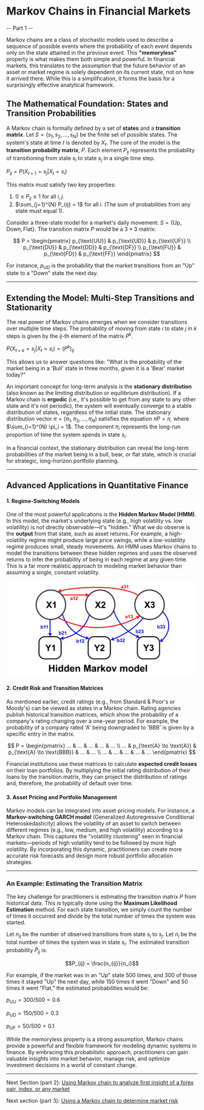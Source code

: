 # Markov Chains in Financial Markets
-- Part 1 --

Markov chains are a class of stochastic models used to describe a sequence of possible events where the probability of each event depends only on the state attained in the previous event. This **"memoryless"** property is what makes them both simple and powerful. In financial markets, this translates to the assumption that the future behavior of an asset or market regime is solely dependent on its current state, not on how it arrived there. While this is a simplification, it forms the basis for a surprisingly effective analytical framework.

## The Mathematical Foundation: States and Transition Probabilities

A Markov chain is formally defined by a set of **states** and a **transition matrix**. Let $S = \{s_1, s_2, ..., s_N\}$ be the finite set of possible states. The system's state at time $t$ is denoted by $X_t$. The core of the model is the **transition probability matrix**, $P$. Each element $P_{ij}$ represents the probability of transitioning from state $s_i$ to state $s_j$ in a single time step.

$P_{ij} = P(X_{t+1} = s_j | X_t = s_i)$

This matrix must satisfy two key properties:
1. $0 \le P_{ij} \le 1$ for all $i,j$.
2. $\sum_{j=1}^{N} P_{ij} = 1$ for all $i$. (The sum of probabilities from any state must equal 1).

Consider a three-state model for a market's daily movement: $S = \{\text{Up}, \text{Down}, \text{Flat}\}$. The transition matrix $P$ would be a $3 \times 3$ matrix:

$$
P = 
\begin{pmatrix}
p_{\text{UU}} & p_{\text{UD}} & p_{\text{UF}} \\
p_{\text{DU}} & p_{\text{DD}} & p_{\text{DF}} \\
p_{\text{FU}} & p_{\text{FD}} & p_{\text{FF}}
\end{pmatrix}
$$

For instance, $p_{\text{UD}}$ is the probability that the market transitions from an "Up" state to a "Down" state the next day.

---

## Extending the Model: Multi-Step Transitions and Stationarity

The real power of Markov chains emerges when we consider transitions over multiple time steps. The probability of moving from state $i$ to state $j$ in $k$ steps is given by the $ij$-th element of the matrix $P^k$.

$P(X_{t+k} = s_j | X_t = s_i) = (P^k)_{ij}$

This allows us to answer questions like: "What is the probability of the market being in a 'Bull' state in three months, given it is a 'Bear' market today?" 

An important concept for long-term analysis is the **stationary distribution** (also known as the limiting distribution or equilibrium distribution). If a Markov chain is **ergodic** (i.e., it's possible to get from any state to any other state and it's not periodic), the system will eventually converge to a stable distribution of states, regardless of the initial state. The stationary distribution vector $\pi = (\pi_1, \pi_2, ..., \pi_N)$ satisfies the equation $\pi P = \pi$, where $\sum_{i=1}^{N} \pi_i = 1$. The component $\pi_i$ represents the long-run proportion of time the system spends in state $s_i$.

In a financial context, the stationary distribution can reveal the long-term probabilities of the market being in a bull, bear, or flat state, which is crucial for strategic, long-horizon portfolio planning.

---

## Advanced Applications in Quantitative Finance

#### 1. Regime-Switching Models
One of the most powerful applications is the **Hidden Markov Model (HMM)**. In this model, the market's underlying state (e.g., high volatility vs. low volatility) is not directly observable—it's "hidden." What we do observe is the **output** from that state, such as asset returns. For example, a high-volatility regime might produce large price swings, while a low-volatility regime produces small, steady movements. An HMM uses Markov chains to model the transitions between these hidden regimes and uses the observed returns to infer the probability of being in each regime at any given time. This is a far more realistic approach to modeling market behavior than assuming a single, constant volatility. 

![Hidden markov model image](./hidden_markov_model.jpg)


#### 2. Credit Risk and Transition Matrices
As mentioned earlier, credit ratings (e.g., from Standard & Poor's or Moody's) can be viewed as states in a Markov chain. Rating agencies publish historical transition matrices, which show the probability of a company's rating changing over a one-year period. For example, the probability of a company rated 'A' being downgraded to 'BBB' is given by a specific entry in the matrix.

$$
P = 
\begin{pmatrix}
... & ... & ... & ... & ... \\
... & p_{\text{A} \to \text{A}} & p_{\text{A} \to \text{BBB}} & ... & ... \\
... & ... & ... & ... & ...
\end{pmatrix}
$$

Financial institutions use these matrices to calculate **expected credit losses** on their loan portfolios. By multiplying the initial rating distribution of their loans by the transition matrix, they can project the distribution of ratings and, therefore, the probability of default over time.

#### 3. Asset Pricing and Portfolio Management
Markov models can be integrated into asset pricing models. For instance, a **Markov-switching GARCH model** (Generalized Autoregressive Conditional Heteroskedasticity) allows the volatility of an asset to switch between different regimes (e.g., low, medium, and high volatility) according to a Markov chain. This captures the "volatility clustering" seen in financial markets—periods of high volatility tend to be followed by more high volatility. By incorporating this dynamic, practitioners can create more accurate risk forecasts and design more robust portfolio allocation strategies.

---

### An Example: Estimating the Transition Matrix

The key challenge for practitioners is estimating the transition matrix $P$ from historical data. This is typically done using the **Maximum Likelihood Estimation** method. For each state transition, we simply count the number of times it occurred and divide by the total number of times the system was started.

Let $n_{ij}$ be the number of observed transitions from state $s_i$ to $s_j$.
Let $n_i$ be the total number of times the system was in state $s_i$.
The estimated transition probability $\hat{P}_{ij}$ is:

$$P_{ij} = \frac{n_{ij}}{n_i}$$

For example, if the market was in an "Up" state 500 times, and 300 of those times it stayed "Up" the next day, while 150 times it went "Down" and 50 times it went "Flat," the estimated probabilities would be:

$p_{\text{UU}} = 300/500 = 0.6$

$p_{\text{UD}} = 150/500 = 0.3$

$p_{\text{UF}} = 50/500 = 0.1$

While the memoryless property is a strong assumption, Markov chains provide a powerful and flexible framework for modeling dynamic systems in finance. By embracing this probabilistic approach, practitioners can gain valuable insights into market behavior, manage risk, and optimize investment decisions in a world of constant change.

---

Next Section (part 2): [Using Markov chain to analyze first insight of a forex pair, index, or any market](https://github.com/handiko/Markov-Chain-UpDown-Day/blob/main/README.md)

Next section (part 3): [Using a Markov chain to determine market risk](https://github.com/handiko/Markov-Chain-In-Financial-Market-Risk/blob/main/README.md)
